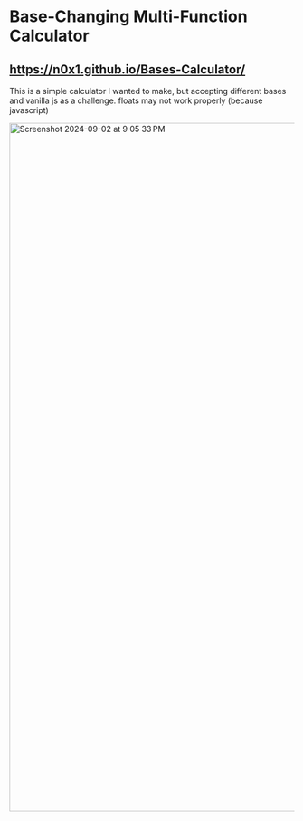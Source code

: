 # Base-Changing Multi-Function Calculator
## https://n0x1.github.io/Bases-Calculator/
This is a simple calculator I wanted to make, but accepting different bases and vanilla js as a challenge.
floats may not work properly (because javascript)  

<img width="1217" alt="Screenshot 2024-09-02 at 9 05 33 PM" src="https://github.com/user-attachments/assets/4bb8d5ff-77fe-4eed-8a77-9b962f20795e">

